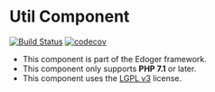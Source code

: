 # Util Component #

[![Build Status](https://travis-ci.org/edoger/util.svg?branch=master)](https://travis-ci.org/edoger/util)
[![codecov](https://codecov.io/gh/edoger/util/branch/master/graph/badge.svg)](https://codecov.io/gh/edoger/util)

- This component is part of the Edoger framework.
- This component only supports **PHP 7.1** or later.
- This component uses the [LGPL v3](https://www.gnu.org/licenses/lgpl-3.0.en.html) license.
